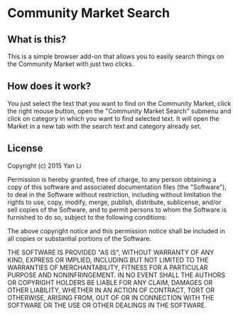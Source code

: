 # Community Market Search
## What is this?
This is a simple browser add-on that allows you to easily search things on the Community Market with just two clicks.
## How does it work?
You just select the text that you want to find on the Community Market, click the right mouse button, open the "Community Market Search" submenu and click on category in which you want to find selected text. It will open the Market in a new tab with the search text and category already set.

## License
Copyright (c) 2015 Yan Li

Permission is hereby granted, free of charge, to any person obtaining a copy
of this software and associated documentation files (the "Software"), to deal
in the Software without restriction, including without limitation the rights
to use, copy, modify, merge, publish, distribute, sublicense, and/or sell
copies of the Software, and to permit persons to whom the Software is
furnished to do so, subject to the following conditions:

The above copyright notice and this permission notice shall be included in
all copies or substantial portions of the Software.

THE SOFTWARE IS PROVIDED "AS IS", WITHOUT WARRANTY OF ANY KIND, EXPRESS OR
IMPLIED, INCLUDING BUT NOT LIMITED TO THE WARRANTIES OF MERCHANTABILITY,
FITNESS FOR A PARTICULAR PURPOSE AND NONINFRINGEMENT. IN NO EVENT SHALL THE
AUTHORS OR COPYRIGHT HOLDERS BE LIABLE FOR ANY CLAIM, DAMAGES OR OTHER
LIABILITY, WHETHER IN AN ACTION OF CONTRACT, TORT OR OTHERWISE, ARISING FROM,
OUT OF OR IN CONNECTION WITH THE SOFTWARE OR THE USE OR OTHER DEALINGS IN
THE SOFTWARE.

